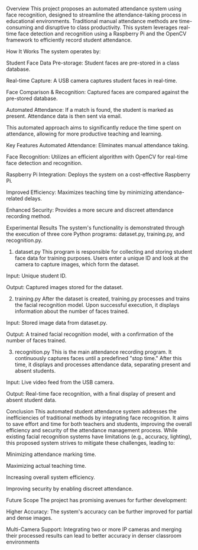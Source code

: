 Overview
This project proposes an automated attendance system using face recognition, designed to streamline the attendance-taking process in educational environments. Traditional manual attendance methods are time-consuming and disruptive to class productivity. This system leverages real-time face detection and recognition using a Raspberry Pi and the OpenCV framework to efficiently record student attendance.

How It Works
The system operates by:

Student Face Data Pre-storage: Student faces are pre-stored in a class database.

Real-time Capture: A USB camera captures student faces in real-time.

Face Comparison & Recognition: Captured faces are compared against the pre-stored database.

Automated Attendance: If a match is found, the student is marked as present. Attendance data is then sent via email.

This automated approach aims to significantly reduce the time spent on attendance, allowing for more productive teaching and learning.

Key Features
Automated Attendance: Eliminates manual attendance taking.

Face Recognition: Utilizes an efficient algorithm with OpenCV for real-time face detection and recognition.

Raspberry Pi Integration: Deploys the system on a cost-effective Raspberry Pi.

Improved Efficiency: Maximizes teaching time by minimizing attendance-related delays.

Enhanced Security: Provides a more secure and discreet attendance recording method.

Experimental Results
The system's functionality is demonstrated through the execution of three core Python programs: dataset.py, training.py, and recognition.py.

1. dataset.py
This program is responsible for collecting and storing student face data for training purposes. Users enter a unique ID and look at the camera to capture images, which form the dataset.

Input: Unique student ID.

Output: Captured images stored for the dataset.

2. training.py
After the dataset is created, training.py processes and trains the facial recognition model. Upon successful execution, it displays information about the number of faces trained.

Input: Stored image data from dataset.py.

Output: A trained facial recognition model, with a confirmation of the number of faces trained.

3. recognition.py
This is the main attendance recording program. It continuously captures faces until a predefined "stop time." After this time, it displays and processes attendance data, separating present and absent students.

Input: Live video feed from the USB camera.

Output: Real-time face recognition, with a final display of present and absent student data.

Conclusion
This automated student attendance system addresses the inefficiencies of traditional methods by integrating face recognition. It aims to save effort and time for both teachers and students, improving the overall efficiency and security of the attendance management process. While existing facial recognition systems have limitations (e.g., accuracy, lighting), this proposed system strives to mitigate these challenges, leading to:

Minimizing attendance marking time.

Maximizing actual teaching time.

Increasing overall system efficiency.

Improving security by enabling discreet attendance.

Future Scope
The project has promising avenues for further development:

Higher Accuracy: The system's accuracy can be further improved for partial and dense images.

Multi-Camera Support: Integrating two or more IP cameras and merging their processed results can lead to better accuracy in denser classroom environments
